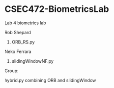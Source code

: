 # CSEC472-BiometricsLab
Lab 4 biometrics lab 


Rob Shepard 

1. ORB_RS.py


Neko Ferrara

1. slidingWindowNF.py


Group: 

hybrid.py combining ORB and slidingWindow
